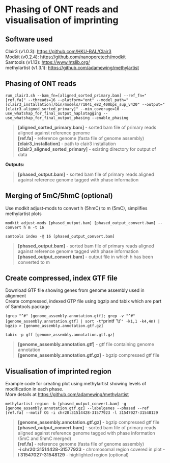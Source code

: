 # Phasing of ONT reads and visualisation of imprinting  
## Software used  
Clair3 (v1.0.3): https://github.com/HKU-BAL/Clair3  
Modkit (v0.2.4): https://github.com/nanoporetech/modkit  
Samtools (v1.13): https://www.htslib.org/    
methylartist (v1.3.1): https://github.com/adamewing/methylartist  
## Phasing of ONT reads
`run_clair3.sh --bam_fn=[aligned_sorted_primary.bam] --ref_fn="[ref.fa]" --threads=16 --platform="ont" --model_path="[clair3_installation]/bin/models/r1041_e82_400bps_sup_v420" --output="[clair3_aligned_sorted_primary]" --min_coverage=10 --use_whatshap_for_final_output_haplotagging --use_whatshap_for_final_output_phasing --enable_phasing`
>**[aligned_sorted_primary.bam]** - sorted bam file of primary reads aligned against reference genome  
>**[ref.fa]** - reference genome (fasta file of genome assembly)  
>**[clair3_installation]** - path to clair3 installation  
>**[clair3_aligned_sorted_primary]** - existing directory for output of data

**Outputs:** 
>**[phased_output.bam]** - sorted bam file of primary reads aligned against reference genome tagged with phase information  
## Merging of 5mC/5hmC (optional)
Use modkit adjust-mods to convert h (5hmC) to m (5mC), simplifies methylartist plots

`modkit adjust-mods [phased_output.bam] [phased_output_convert.bam] --convert h m -t 16`  

`samtools index -@ 16 [phased_output_convert.bam]`  

>**[phased_output.bam]** - sorted bam file of primary reads aligned against reference genome tagged with phase information
>**[phased_output_convert.bam]** - output file in which h has been converted to m  

## Create compressed, index GTF file
Download GTF file showing genes from genome assembly used in alignment  
Create compressed, indexed GTP file using bgzip and tabix which are part of Samtools package

`(grep "^#" [genome_assembly.annotation.gtf]; grep -v "^#" [genome_assembly.annotation.gtf] | sort -t"`printf '\t'`" -k1,1 -k4,4n) | bgzip > [genome_assembly.annotation.gtf.gz]`  

`tabix -p gff [genome_assembly.annotation.gtf.gz]`  
>**[genome_assembly.annotation.gtf]** - gtf file containing genome annotation  
>**[genome_assembly.annotation.gtf.gz]** - bgzip compressed gtf file
## Visualisation of imprinted region
Example code for creating plot using methylartist showing levels of modification in each phase.  
More details at https://github.com/adamewing/methylartist

`methylartist region -b [phased_output_convert.bam] -g [genome_assembly.annotation.gtf.gz] --labelgenes --phased --ref [ref.fa] --motif CG -i chr20:31514428-31577923 -l 31547027-31548129`
>**[genome_assembly.annotation.gtf.gz]** - bgzip compressed gtf file  
>**[phased_output_convert.bam]** - sorted bam file of primary reads aligned against reference genome tagged with phase information (5mC and 5hmC merged)  
>**[ref.fa]** - reference genome (fasta file of genome assembly)  
>**-i chr20:31514428-31577923** - chromosomal region covered in plot 
>**-l 31547027-31548129** - highlighted region (optional)
